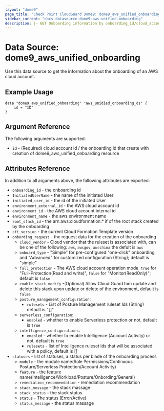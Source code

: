 ```yaml
---
layout: "dome9"
page_title: "Check Point CloudGuard Dome9: dome9_aws_unified_onboarding"
sidebar_current: "docs-datasource-dome9-aws-unified-onboarding"
description: |- GET Onboarding information by onboarding_id/cloud_account_id in the "Required" field
---
```


# Data Source: dome9_aws_unified_onboarding

Use this data source to get the information about the onboarding of an AWS cloud account.

## Example Usage

```hcl
data "dome9_aws_unified_onboarding" "aws_unidied_onboarding_ds" {
    id = "ID"
}
```

## Argument Reference

The following arguments are supported:

* `id` - (Required) cloud account id / the onboarding id that create with creation of
  dome9_aws_unified_onboarding resource

## Attributes Reference

In addition to all arguments above, the following attributes are exported:

* `onboarding_id` - the onboarding id
* `InitiatedUserName` - the name of the initiated User
* `initiated_user_id` - the id of the initiated User
* `environment_external_id` - the AWS cloud account id
* `environment_id` - the AWS cloud account internal id
* `environment_name` - the aws environment name
* `root_stack_id` - the arn:aws:cloudformation:* if of the root stack created by the onboarding
* `cft_version` - the current Cloud Formation Template version
* `onbording_request` - the request data for the creation of the onboarding
  * `cloud_vendor` - Cloud vendor that the ruleset is associated with, can be one of the following: `aws`, `awsgov`, `awschina` the defult is `aws`
  * `onboard_type` - "Simple" for pre-configured "one-click" onboarding and "Advanced" for customized configuration (String); default is "simple"
  * `full_protection` - The AWS cloud account operation mode. `true` for "Full-Protection(Read and write)", `false` for "Monitor(ReadOnly)"; default is `false`
  * `enable_stack_modify` -(Optional) Allow Cloud Guard tom update and delete this stack upon update or delete of the environment, default is `false`
  * `posture_management_configuration`:
    * `rulesets` - List of Posture Management ruleset Ids (String) default is "[]"
  * `serverless_configuration`:
    * `enabled` - whether to enable Serverless protection or not, default is `true`
  * `intelligence_configurations`:
    * `enabled` - whether to enable Intelligence (Account Activity) or not, default is `true`
    * `rulesets` - list of Intelligence ruleset Ids that will be associated with a policy, default is []
* `statuses` - list of statuses, a status per blade of the onboarding process
  * `module` - the module name(Role Permissions/Continuous Posture/Serverless Protection/Account Activity)
  * `feature` - the feature name(Intelligence/Workload/Posture/Onbording/General)
  * `remediation_recommendation` - remediation recommendation
  * `stack_message` - the stack massage
  * `stack_status` - the stack status
  * `status` - The status (Error/Active)
  * `status_message` - the status massage

